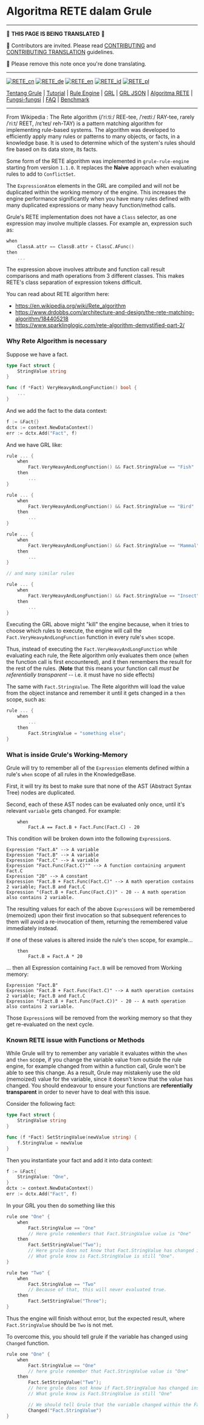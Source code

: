 # Algoritma RETE dalam Grule

---

:construction:
__THIS PAGE IS BEING TRANSLATED__
:construction:

:construction_worker: Contributors are invited. Please read [CONTRIBUTING](../../CONTRIBUTING.md) and [CONTRIBUTING TRANSLATION](../CONTRIBUTING_TRANSLATION.md) guidelines.

:vulcan_salute: Please remove this note once you're done translating.

---


[![RETE_cn](https://github.com/yammadev/flag-icons/blob/master/png/CN.png?raw=true)](../cn/RETE_cn.md)
[![RETE_de](https://github.com/yammadev/flag-icons/blob/master/png/DE.png?raw=true)](../de/RETE_de.md)
[![RETE_en](https://github.com/yammadev/flag-icons/blob/master/png/GB.png?raw=true)](../en/RETE_en.md)
[![RETE_id](https://github.com/yammadev/flag-icons/blob/master/png/ID.png?raw=true)](../id/RETE_id.md)
[![RETE_pl](https://github.com/yammadev/flag-icons/blob/master/png/PL.png?raw=true)](../pl/RETE_pl.md)

[Tentang Grule](About_id.md) | [Tutorial](Tutorial_id.md) | [Rule Engine](RuleEngine_id.md) | [GRL](GRL_id.md) | [GRL JSON](GRL_JSON_id.md) | [Algoritma RETE](RETE_id.md) | [Fungsi-fungsi](Function_id.md) | [FAQ](FAQ_id.md) | [Benchmark](Benchmarking_id.md)

---

From Wikipedia : The Rete algorithm (/ˈriːtiː/ REE-tee, /ˈreɪtiː/ RAY-tee, rarely /ˈriːt/ REET, /rɛˈteɪ/ reh-TAY) is a pattern matching algorithm for implementing rule-based systems. The algorithm was developed to efficiently apply many rules or patterns to many objects, or facts, in a knowledge base. It is used to determine which of the system's rules should fire based on its data store, its facts.

Some form of the RETE algorithm was implemented in `grule-rule-engine` starting from version `1.1.0`.
It replaces the __Naive__ approach when evaluating rules to add to `ConflictSet`.

The `ExpressionAtom` elements in the GRL are compiled and will not be duplicated within the working memory of the engine.
This increases the engine performance significantly when you have many rules defined with many duplicated expressions
or many heavy function/method calls.

Grule's RETE implementation does not have a `Class` selector, as one expression may involve multiple classes. For example an, expression such as:

```.go
when
    ClassA.attr == ClassB.attr + ClassC.AFunc()
then
    ...
```

The expression above involves attribute and function call result comparisons and math operations from 3 different classes. This makes
RETE's class separation of expression tokens difficult.

You can read about RETE algorithm here:

* https://en.wikipedia.org/wiki/Rete_algorithm
* https://www.drdobbs.com/architecture-and-design/the-rete-matching-algorithm/184405218
* https://www.sparklinglogic.com/rete-algorithm-demystified-part-2/ 

### Why Rete Algorithm is necessary

Suppose we have a fact.

```go
type Fact struct {
    StringValue string
}

func (f *Fact) VeryHeavyAndLongFunction() bool {
    ...
}
```

And we add the fact to the data context:

```go
f := &Fact{}
dctx := context.NewDataContext()
err := dctx.Add("Fact", f)
```

And we have GRL like:

```go
rule ... {
    when
        Fact.VeryHeavyAndLongFunction() && Fact.StringValue == "Fish"
    then
        ...
}

rule ... {
    when
        Fact.VeryHeavyAndLongFunction() && Fact.StringValue == "Bird"
    then
        ...
}

rule ... {
    when
        Fact.VeryHeavyAndLongFunction() && Fact.StringValue == "Mammal"
    then
        ...
}

// and many similar rules

rule ... {
    when
        Fact.VeryHeavyAndLongFunction() && Fact.StringValue == "Insect"
    then
        ...
}
```

Executing the GRL above might "kill" the engine because, when it tries to choose which rules to execute,
the engine will call the `Fact.VeryHeavyAndLongFunction` function in every rule's `when` scope.

Thus, instead of executing the `Fact.VeryHeavyAndLongFunction` while evaluating each
rule, the Rete algorithm only evaluates them once (when the function call is first encountered), and it then remembers the result
for the rest of the rules. (**Note** that this means your function call *must be referentially transparent* -- i.e. it must have no side effects)

The same with `Fact.StringValue`. The Rete algorithm will load the value from the object instance and
remember it until it gets changed in a `then` scope, such as:

```go
rule ... {
    when
        ...
    then
        Fact.StringValue = "something else";
}
```

### What is inside Grule's Working-Memory

Grule will try to remember all of the `Expression` elements defined within a rule's `when` scope of all rules
in the KnowledgeBase.

First, it will try its best to make sure that none of the AST (Abstract Syntax Tree) nodes are duplicated.

Second, each of these AST nodes can be evaluated only once, until it's relevant `variable` gets changed. For example:

```Shell
    when
        Fact.A == Fact.B + Fact.Func(Fact.C) - 20
```

This condition will be broken down into the following `Expression`s.

```Shell
Expression "Fact.A" --> A variable
Expression "Fact.B" --> A variable
Expression "Fact.C" --> A variable
Expression "Fact.Func(Fact.C)"" --> A function containing argument Fact.C
Expression "20" --> A constant
Expression "Fact.B + Fact.Func(Fact.C)" --> A math operation contains 2 variable; Fact.B and Fact.C
Expression "(Fact.B + Fact.Func(Fact.C))" - 20 -- A math operation also contains 2 variable.
```

The resulting values for each of the above `Expression`s will be remembered (memoized) upon their first invocation so that subsequent references to them will avoid a re-invocation of them, returning the remembered value immediately instead.

If one of these values is altered inside the rule's `then` scope, for example...

```Shell
    then
        Fact.B = Fact.A * 20
```

... then all Expression containing `Fact.B` will be removed from Working memory:

```Shell
Expression "Fact.B"
Expression "Fact.B + Fact.Func(Fact.C)" --> A math operation contains 2 variable; Fact.B and Fact.C
Expression "(Fact.B + Fact.Func(Fact.C))" - 20 -- A math operation also contains 2 variable. 
```

Those `Expression`s will be removed from the working memory so that they get re-evaluated on the next cycle.

### Known RETE issue with Functions or Methods

While Grule will try to remember any variable it evaluates within the `when`
and `then` scope, if you change the variable value from outside the rule
engine, for example changed from within a function call, Grule won't be able to
see this change. As a result, Grule may mistakenly use the old (memoized) value
for the variable, since it doesn't know that the value has changed.  You should
endeavour to ensure your functions are **referentially transparent** in order
to never have to deal with this issue.

Consider the following fact:

```go
type Fact struct {
    StringValue string
}

func (f *Fact) SetStringValue(newValue string) {
    f.StringValue = newValue
}
```

Then you instantiate your fact and add it into data context:

```go
f := &Fact{
    StringValue: "One",
}
dctx := context.NewDataContext()
err := dctx.Add("Fact", f)
```

In your GRL you then do something like this

```go
rule one "One" {
    when
        Fact.StringValue == "One"
        // Here grule remembers that Fact.StringValue value is "One"
    then
        Fact.SetStringValue("Two");
        // Here grule does not know that Fact.StringValue has changed inside the function.
        // What grule know is Fact.StringValue is still "One".
}

rule two "Two" {
    when
        Fact.StringValue == "Two"
        // Because of that, this will never evaluated true.
    then
        Fact.SetStringValue("Three");
}
```

Thus the engine will finish without error, but the expected result, where `Fact.StringValue` should be `Two`
is not met.

To overcome this, you should tell grule if the variable has changed using `Changed` function.

```go
rule one "One" {
    when 
        Fact.StringValue == "One"
        // here grule remember that Fact.StringValue value is "One"
    then
        Fact.SetStringValue("Two");
        // here grule does not know if Fact.StringValue has changed inside the function.
        // What grule know is Fact.StringValue is still "One"

        // We should tell Grule that the variable changed within the Fact
        Changed("Fact.StringValue")
}
```
